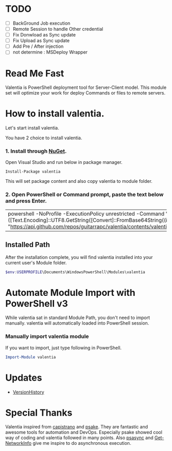 # TODO

- [ ] BackGround Job execution
- [ ] Remote Session to handle Other credential
- [ ] Fix Donwload as Sync update
- [ ] Fix Upload as Sync update
- [ ] Add Pre / After injection
- [ ] not determine : MSDeploy Wrapper

# Read Me Fast

Valentia is PowerShell deployment tool for Server-Client model.
This module set will optimize your work for deploy Commands or files to remote servers.

# How to install valentia.

Let's start install valentia.

You have 2 choice to install valentia.

### 1. Install through [NuGet](https://www.nuget.org/packages/valentia/). 

Open Visual Studio and run below in package manager.

```
Install-Package valentia
```

This will set package content and also copy valentia to module folder.

### 2. Open PowerShell or Command prompt, paste the text below and press Enter.

||
|----|
|powershell -NoProfile -ExecutionPolicy unrestricted -Command 'iex ([Text.Encoding]::UTF8.GetString([Convert]::FromBase64String((irm "https://api.github.com/repos/guitarrapc/valentia/contents/valentia/Tools/RemoteInstall.ps1").Content))).Remove(0,1)'|

## Installed Path

After the installation complete, you will find valentia installed into your current user's Module folder.

```PowerShell
$env:USERPROFILE\Documents\WindowsPowerShell\Modules\valentia
```

# Automate Module Import with PowerShell v3

While valentia sat in standard Module Path, you don't need to import manually. 
valentia will automatically loaded into PowerShell session.

### Manually import valentia module

If you want to import, just type following in PowerShell.

```PowerShell
Import-Module valentia
```

# Updates

- [VersionHistory](https://github.com/guitarrapc/valentia/blob/master/VersionHistory.md)

# Special Thanks
Valentia inspired from [capistrano](https://github.com/capistrano/capistrano) and [psake](https://github.com/psake/psake). They are fantastic and awesome tools for automation and DevOps. Especially psake showed cool way of coding and valentia followed in many points. Also [psasync](http://newsqlblog.com/category/powershell/powershell-concurrency/) and [Get-NetworkInfo](http://learn-powershell.net/2012/05/13/using-background-runspaces-instead-of-psjobs-for-better-performance/) give me inspire to do asynchronous execution.
